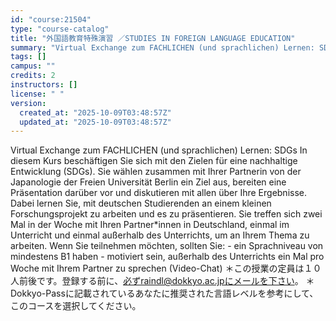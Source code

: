 ```yaml
---
id: "course:21504"
type: "course-catalog"
title: "外国語教育特殊演習 ／STUDIES IN FOREIGN LANGUAGE EDUCATION"
summary: "Virtual Exchange zum FACHLICHEN (und sprachlichen) Lernen: SDGs In diesem Kurs beschäftigen Sie sich mit den Zielen für …"
tags: []
campus: ""
credits: 2
instructors: []
license: " "
version:
  created_at: "2025-10-09T03:48:57Z"
  updated_at: "2025-10-09T03:48:57Z"
---
```


Virtual Exchange zum FACHLICHEN (und sprachlichen) Lernen: SDGs In diesem Kurs beschäftigen Sie sich mit den Zielen für eine nachhaltige Entwicklung (SDGs). Sie wählen zusammen mit Ihrer Partnerin von der Japanologie der Freien Universität Berlin ein Ziel aus, bereiten eine Präsentation darüber vor und diskutieren mit allen über Ihre Ergebnisse. Dabei lernen Sie, mit deutschen Studierenden an einem kleinen Forschungsprojekt zu arbeiten und es zu präsentieren. Sie treffen sich zwei Mal in der Woche mit Ihren Partner\*innen in Deutschland, einmal im Unterricht und einmal außerhalb des Unterrichts, um an Ihrem Thema zu arbeiten. Wenn Sie teilnehmen möchten, sollten Sie: - ein Sprachniveau von mindestens B1 haben - motiviert sein, außerhalb des Unterrichts ein Mal pro Woche mit Ihrem Partner zu sprechen (Video-Chat) ＊この授業の定員は１０人前後です。登録する前に、必ずraindl@dokkyo.ac.jpにメールを下さい。 ＊Dokkyo-Passに記載されているあなたに推奨された言語レベルを参考にして、このコースを選択してください。
